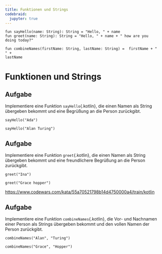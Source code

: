 ```yaml
---
title: Funktionen und Strings 
codebraid:
  jupyter: true
---
```


``` {.kotlin .cb-run first_number=1}
fun sayHello(name: String): String = "Hello, " + name
fun greet(name: String): String = "Hello, " + name + " how are you doing today?"

fun combineNames(firstName: String, lastName: String) =  firstName + " " +
lastName
```

# Funktionen und Strings

## Aufgabe
Implementiere eine Funktion `sayHello`{.kotlin}, die einen Namen als
String übergeben bekommt und eine Begrüßung an die Person zurückgibt.

``` {.kotlin .cb-nb first_number=1}
sayHello("Ada")
```
``` {.kotlin .cb-nb first_number=1}
sayHello("Alan Turing")
```

<!-- <https://www.codewars.com/kata/5625618b1fe21ab49f00001f/train/kotlin> -->


## Aufgabe
Implementiere eine Funktion `greet`{.kotlin}, die einen Namen als String
übergeben bekommt und eine freundlichere Begrüßung an die Person
zurückgibt.

``` {.kotlin .cb-nb first_number=1}
greet("Ina")
```
``` {.kotlin .cb-nb first_number=1}
greet("Grace hopper")
```

<https://www.codewars.com/kata/55a70521798b14d4750000a4/train/kotlin>


## Aufgabe
Implementiere eine Funktion `combineNames`{.kotlin}, die Vor- und
Nachnamen einer Person als Strings übergeben bekommt und den vollen
Namen der Person zurückgibt.

``` {.kotlin .cb-nb first_number=1}
combineNames("Alan", "Turing")
```
``` {.kotlin .cb-nb first_number=1}
combineNames("Grace", "Hopper")
```

<!-- <https://www.codewars.com/kata/55f73f66d160f1f1db000059/train/kotlin> -->


